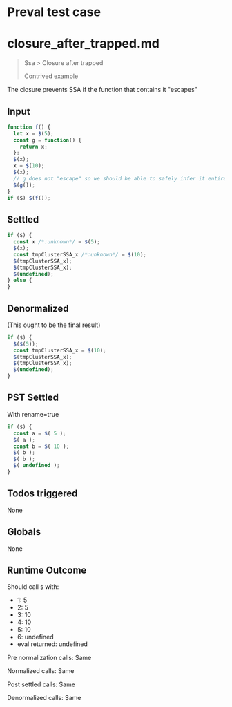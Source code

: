 # Preval test case

# closure_after_trapped.md

> Ssa > Closure after trapped
>
> Contrived example

The closure prevents SSA if the function that contains it "escapes"

## Input

`````js filename=intro
function f() {
  let x = $(5);
  const g = function() {
    return x;
  };
  $(x);
  x = $(10);
  $(x);
  // g does not "escape" so we should be able to safely infer it entirely
  $(g());
}
if ($) $(f());
`````


## Settled


`````js filename=intro
if ($) {
  const x /*:unknown*/ = $(5);
  $(x);
  const tmpClusterSSA_x /*:unknown*/ = $(10);
  $(tmpClusterSSA_x);
  $(tmpClusterSSA_x);
  $(undefined);
} else {
}
`````


## Denormalized
(This ought to be the final result)

`````js filename=intro
if ($) {
  $($(5));
  const tmpClusterSSA_x = $(10);
  $(tmpClusterSSA_x);
  $(tmpClusterSSA_x);
  $(undefined);
}
`````


## PST Settled
With rename=true

`````js filename=intro
if ($) {
  const a = $( 5 );
  $( a );
  const b = $( 10 );
  $( b );
  $( b );
  $( undefined );
}
`````


## Todos triggered


None


## Globals


None


## Runtime Outcome


Should call `$` with:
 - 1: 5
 - 2: 5
 - 3: 10
 - 4: 10
 - 5: 10
 - 6: undefined
 - eval returned: undefined

Pre normalization calls: Same

Normalized calls: Same

Post settled calls: Same

Denormalized calls: Same
